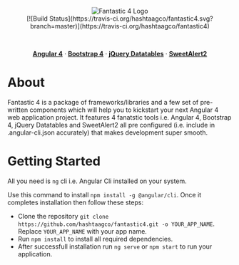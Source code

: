<p align="center"><img src="https://github.com/hashtaagco/fantastic4/raw/master/src/assets/imgs/logo_inverted.png" alt="Fantastic 4 Logo">
<br/>
[![Build Status](https://travis-ci.org/hashtaagco/fantastic4.svg?branch=master)](https://travis-ci.org/hashtaagco/fantastic4)
</p>
<br />
<p align="center">
    <strong><a target="_blank" href="https://angular.io">Angular 4</a></strong> &middot;
    <strong><a target="_blank" href="http://getbootstrap.com/">Bootstrap 4</a></strong> &middot;
    <strong><a target="_blank" href="https://datatables.net/">jQuery Datatables</a></strong> &middot;
    <strong><a target="_blank" href="https://limonte.github.io/sweetalert2/">SweetAlert2</a></strong>
</p>

# About
Fantastic 4 is a package of frameworks/libraries and a few set of pre-written components which will help you to kickstart your next Angular 4 web application project.
It features 4 fanatstic tools i.e. Angular 4, Bootstrap 4, jQuery Datatables and SweetAlert2 all pre configured (i.e. include in .angular-cli.json accurately) that makes development super smooth.

# Getting Started
All you need is `ng` cli i.e. Angular Cli installed on your system.

Use this command to install `npm install -g @angular/cli`. Once it completes installation then follow these steps:
 
* Clone the repository `git clone https://github.com/hashtaagco/fantastic4.git -o YOUR_APP_NAME`. Replace `YOUR_APP_NAME` with your app name.
* Run `npm install` to install all required dependencies.
* After successfull installation run `ng serve` or `npm start` to run your application.
